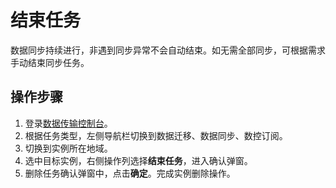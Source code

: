 # 结束任务
数据同步持续进行，非遇到同步异常不会自动结束。如无需全部同步，可根据需求手动结束同步任务。


## 操作步骤
1. 登录[数据传输控制台](https://dts-console-new.jdcloud.com/syncList)。
2. 根据任务类型，左侧导航栏切换到数据迁移、数据同步、数控订阅。
3. 切换到实例所在地域。
4. 选中目标实例，右侧操作列选择**结束任务**，进入确认弹窗。
5. 删除任务确认弹窗中，点击**确定**。完成实例删除操作。